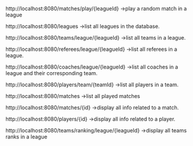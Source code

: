 http://localhost:8080/matches/play/{leagueId}                  ->play a random match in a league

http://localhost:8080/leagues                                  ->list all leagues in the database.

http://localhost:8080/teams/league/{leagueId}                  ->list all teams in a league.

http://localhost:8080/referees/league/{leagueId}               ->list all referees in a league.

http://localhost:8080/coaches/league/{leagueId}                ->list all coaches in a league and their corresponding team.

http://localhost:8080/players/team/{teamId}                    ->list all players in a team.

http://localhost:8080/matches                                  ->list all played matches

http://localhost:8080/matches/{id}                             ->display all info related to a match.

http://localhost:8080/players/{id}                             ->display all info related to a player.

http://localhost:8080/teams/ranking/league/{leagueId}          ->display all teams ranks in a league
